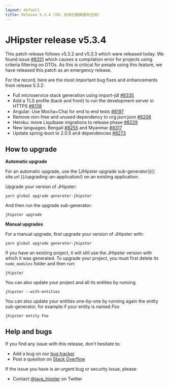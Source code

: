 ```yaml
---
layout: default
title: Release 5.3.4（JDL 支持创建微服务应用）
---
```


JHipster release v5.3.4
==================

This patch release follows v5.3.2 and v5.3.3 which were released today. We found issue [#8351](https://github.com/jhipster/generator-jhipster/issues/8351) which causes a compilation error for projects using criteria filtering on DTOs. As this is critical for people using this feature, we have released this patch as an emergency release.

For the record, here are the most important bug fixes and enhancements from release 5.3.2:

- Full microservice stack generation using import-jdl [#8335](https://github.com/jhipster/generator-jhipster/pull/8335/)
- Add a TLS profile (back and front) to run the development server in HTTPS [#8138](https://github.com/jhipster/generator-jhipster/pull/8138)
- Angular: Use Mocha+Chai for end to end tests [#8197](https://github.com/jhipster/generator-jhipster/pull/8197)
- Remove non-free and unused dependency to org.json:json [#8206](https://github.com/jhipster/generator-jhipster/issues/8206)
- Heroku: move Liquibase migrations to release phase [#8229](https://github.com/jhipster/generator-jhipster/pull/8229)
- New languages: Bengali [#8255](https://github.com/jhipster/generator-jhipster/pull/8255) and Myanmar [#8317](https://github.com/jhipster/generator-jhipster/pull/8317)
- Update spring-boot to 2.0.5 and dependencies [#8273](https://github.com/jhipster/generator-jhipster/pull/8273)

How to upgrade
------------

**Automatic upgrade**

For an automatic upgrade, use the [JHipster upgrade sub-generator]({{ site.url }}/upgrading-an-application/) on an existing application:

Upgrade your version of JHipster:

```
yarn global upgrade generator-jhipster
```

And then run the upgrade sub-generator:

```
jhipster upgrade
```

**Manual upgrades**

For a manual upgrade, first upgrade your version of JHipster with:

```
yarn global upgrade generator-jhipster
```

If you have an existing project, it will still use the JHipster version with which it was generated.
To upgrade your project, you must first delete its `node_modules` folder and then run:

```
jhipster
```

You can also update your project and all its entities by running

```
jhipster --with-entities
```

You can also update your entities one-by-one by running again the entity sub-generator, for example if your entity is named _Foo_

```
jhipster entity Foo
```

Help and bugs
--------------

If you find any issue with this release, don't hesitate to:

- Add a bug on our [bug tracker](https://github.com/jhipster/generator-jhipster/issues?state=open)
- Post a question on [Stack Overflow](http://stackoverflow.com/tags/jhipster/info)

If the issue you have is an urgent bug or security issue, please:

- Contact [@java_hipster](https://twitter.com/java_hipster) on Twitter
